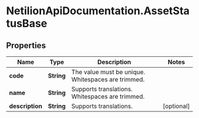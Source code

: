 # NetilionApiDocumentation.AssetStatusBase

## Properties
Name | Type | Description | Notes
------------ | ------------- | ------------- | -------------
**code** | **String** | The value must be unique. Whitespaces are trimmed. | 
**name** | **String** | Supports translations. Whitespaces are trimmed. | 
**description** | **String** | Supports translations. | [optional] 
